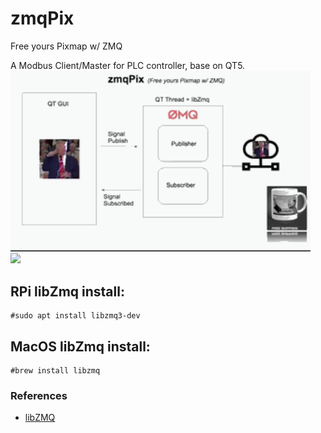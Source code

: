 # zmqPix
Free yours Pixmap w/ ZMQ

A Modbus Client/Master for PLC controller, base on QT5.
<img src="gif/zmqPix free.gif" width="480"/>
<br/>
<img src="gif/zmqPix0124.gif" width="640"/>
<br/>



## RPi libZmq install:
    #sudo apt install libzmq3-dev

## MacOS libZmq install:
    #brew install libzmq


### References
  - [libZMQ]( )
  
